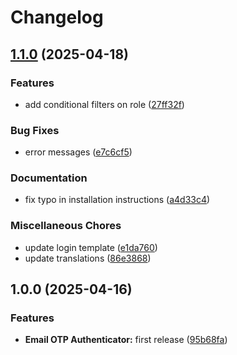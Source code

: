 # Changelog

## [1.1.0](https://github.com/for-keycloak/email-otp-authenticator/compare/v1.0.0...v1.1.0) (2025-04-18)


### Features

* add conditional filters on role ([27ff32f](https://github.com/for-keycloak/email-otp-authenticator/commit/27ff32f795c92f7b01be32a2f075499bfa2e863b))


### Bug Fixes

* error messages ([e7c6cf5](https://github.com/for-keycloak/email-otp-authenticator/commit/e7c6cf5b132b9247faac4c7a87b115b934b068b5))


### Documentation

* fix typo in installation instructions ([a4d33c4](https://github.com/for-keycloak/email-otp-authenticator/commit/a4d33c4a3be0a7f9a1073cbe5de537aa733a9842))


### Miscellaneous Chores

* update login template ([e1da760](https://github.com/for-keycloak/email-otp-authenticator/commit/e1da760f98be89b4a4e33b6677c5821385dffab7))
* update translations ([86e3868](https://github.com/for-keycloak/email-otp-authenticator/commit/86e38685ca32dba69b382cacb87a815b40ecaa90))

## 1.0.0 (2025-04-16)


### Features

* **Email OTP Authenticator:** first release ([95b68fa](https://github.com/for-keycloak/email-otp-authenticator/commit/95b68fa05209e3cf48463043fb39d5e57f62157e))
